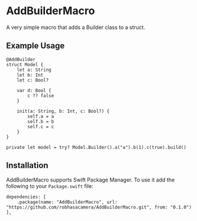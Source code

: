 # AddBuilderMacro

A very simple macro that adds a Builder class to a struct.

## Example Usage

```
@AddBuilder
struct Model {
    let a: String
    let b: Int
    let c: Bool?

    var d: Bool {
        c ?? false
    }

    init(a: String, b: Int, c: Bool?) {
        self.a = a
        self.b = b
        self.c = c
    }
}

private let model = try? Model.Builder().a("a").b(1).c(true).build()
```

## Installation

AddBuilderMacro supports Swift Package Manager. To use it add the following to your `Package.swift` file:

```
dependencies: [
    .package(name: "AddBuilderMacro", url: "https://github.com/robhasacamera/AddBuilderMacro.git", from: "0.1.0")
],
```


